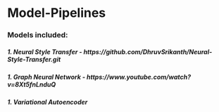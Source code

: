 <h1>Model-Pipelines </h1>

<h3>Models included:</h3>
<h5>1. Neural Style Transfer -
https://github.com/DhruvSrikanth/Neural-Style-Transfer.git </h5>
<h5>1. Graph Neural Network -
https://www.youtube.com/watch?v=8Xt5fnLnduQ </h5>
<h5>1. Variational Autoencoder </h5>


